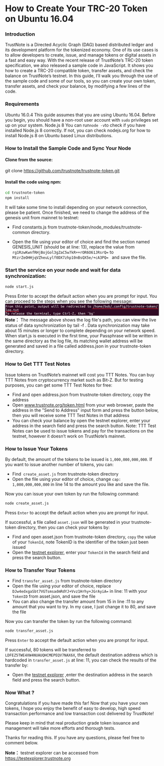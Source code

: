 How to Create Your TRC-20 Token on Ubuntu 16.04
===============================

### Introduction
TrustNote is a Directed Acyclic Graph (DAG) based distributed ledger and its development platform for the tokenized economy. One of its use cases is to allow developers to create, issue, and manage tokens or digital assets in a fast and easy way. 
With the recent release of TrustNote’s TRC-20 token specification, we also released a sample code in JavaScript. It shows you how to create a TRC-20 compatible token, transfer assets, and check the balance on TrustNote’s testnet. 
In this guide, I’ll walk you through the use of the sample code and some of our tools, so you can create your own token, transfer assets, and check your balance, by modifying a few lines of the code.

<!-- //NODE.JS ENV  -->
<!-- // VERSION  -->

### Requirements

Ubuntu 16.0.4
This guide assumes that you are using Ubuntu 16.04. Before you begin, you should have a non-root user account with `sudo` privileges set up on your system. 
Node.js 8
You can run` node -v `to check if you have installed Node.js 8 correctly. If not, you can check nodejs.org for how to install Node.js 8 on Ubuntu based Linux distributions.


### How to Install the Sample Code and Sync Your Node

#### Clone from the source:
git clone https://github.com/trustnote/trustnote-token.git
#### Install the code using npm:

```bash
cd trustnote-token
npm install
```
It will take some time to install depending on your network connection, please be patient. Once finished, we need to change the address of the genesis unit from mainnet to testnet:

- Find constants.js from trustnote-token/node_modules/trustnote-common directory.

- Open the file using your editor of choice and find the section named GENESIS_UNIT (should be at line: 13), replace the value from `rg1RzwKwnfRHjBojGol3gZaC5w7kR++rOR6O61JRsrQ=` to `MtzrZeOHHjqVZheuLylf0DX7zhp10nBsQX5e/+cA3PQ= ` and save the file.

### Start the service on your node and wait for data synchronization:
```bash
node start.js
```
Press Enter to accept the default action when you are prompt for input. 
You can proceed to the steps when you see the following message:
![](./images/img.png )
**Note：** The message above shows the log file's path, you can view the live status of data synchronization by tail -f <logfilepath>.  Data synchronization may take about 15 minutes or longer to complete depending on your network speed. When start.js is executed in the first time, your Passphrase will be written in the same directory as the log file, its matching wallet address will be generated and saved in a file called address.json in your trustnote-token directory.



### How to Get TTT Test Notes

Issue tokens on TrustNote’s mainnet will cost you TTT Notes. You can buy TTT Notes from cryptocurrency market such as Bit-Z. But for testing purposes, you can get some TTT Test Notes for free:
-	Find and open address.json from trustnote-token directory, copy the address
- Open www.trustnote.org/token.html from your web browser, paste the address in the "Send to Address" input form and press the button below, then you will receive some TTT Test Notes in that address
- You can check your balance by open the testnet explorer, enter your address in the search field and press the search button.
Note: TTT Test Notes can be used to issue tokens and pay for the transactions on the testnet, however it doesn’t work on TrustNote’s mainnet.

### How to Issue Your Tokens


By default, the amount of the tokens to be issued is `1,000,000,000,000`. If you want to issue another number of tokens, you can:
- Find` create_asset.js` from trustnote-token directory 
- Open the file using your editor of choice, change `cap: 1,000,000,000,000` in line 14 to the amount you like and save the file.

Now you can issue your own token by run the following command:
```bash
node create_asset.js 
```
Press `Enter` to accept the default action when you are prompt for input.

If successful, a file called `asset.json` will be generated in your trustnote-token directory, then you can check your tokens by:
- Find and open asset.json from trustnote-token directory, `copy` the value of your `TokenId`, note TokenID is the identifier of the token just been issued
- Open the  [testnet explorer](https://testexplorer.trustnote.org/), enter your `TokenId` in the search field and press the search button.

### How to Transfer Your Tokens

- Find `transfer_asset.js` from trustnote-token directory 
- Open the file using your editor of choice, replace `DJw4edxgaSbt7VGTsmsadmRdYJ+Vvz1Hrhy+JGrAyiA=` in line: 11 with your `TokenID` from asset.json, and save the file
- You can also change the transfer amount from 15 in line :11 to any amount that you want to try. In my case, I just change it to 80, and save the file



Now you can transfer the token by run the following command:
```bash
node transfer_asset.js 
```
Press `Enter` to accept the default action when you are prompt for input.

If successful, 80 tokens will be transferred to `LDFEZ5TWE4XW4NUAUQHCMEPEQV7NAX6X`, the default destination address which is hardcoded in `transfer_asset.js` at line: 11, you can check the results of the transfer by: 
- Open the [testnet explorer](https://testexplorer.trustnote.org/) ,enter the destination address in the search field and press the search button.


### Now What ?

Congratulations if you have made this far! Now that you have your own tokens, I hope you enjoy the benefit of easy to develop, high speed transaction performance and low transaction cost delivered by TrustNote!

Please keep in mind that real production grade token issuance and management will take more efforts and thorough tests. 

Thanks for reading this. If you have any questions, please feel free to comment below.








**Note：** 
 testnet explorer can be accessed from https://testexplorer.trustnote.org

